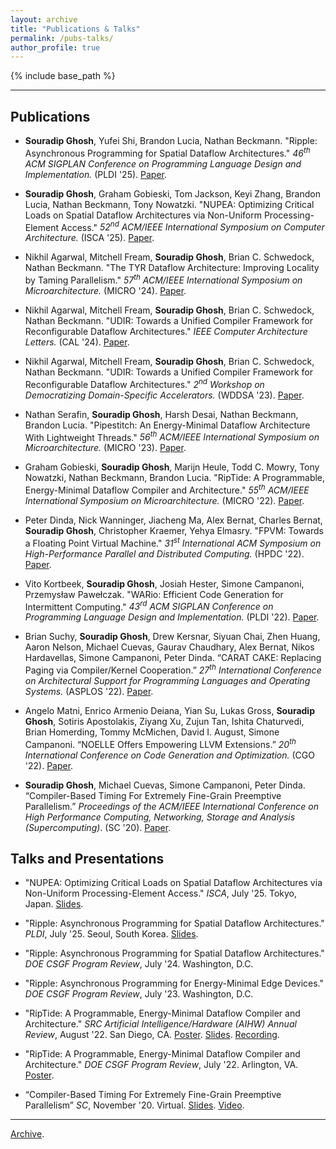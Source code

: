 ```yaml
---
layout: archive
title: "Publications & Talks"
permalink: /pubs-talks/
author_profile: true
---
```


{% include base_path %}

---

## Publications

- **Souradip Ghosh**, Yufei Shi, Brandon Lucia, Nathan Beckmann.
"Ripple: Asynchronous Programming for Spatial Dataflow Architectures."
<em>46<sup>th</sup> ACM SIGPLAN Conference on Programming Language Design and 
Implementation.</em> (PLDI '25). [Paper](https://souradipghosh.com/files/2025.pldi.ripple.pdf).

- **Souradip Ghosh**, Graham Gobieski, Tom Jackson, Keyi Zhang, Brandon Lucia,
Nathan Beckmann, Tony Nowatzki. 
"NUPEA: Optimizing Critical Loads on Spatial Dataflow Architectures via Non-Uniform Processing-Element Access."
<em>52<sup>nd</sup> ACM/IEEE International Symposium on Computer Architecture.</em> (ISCA '25).
[Paper](https://souradipghosh.com/files/2025.isca.nupea.pdf).

- Nikhil Agarwal, Mitchell Fream, **Souradip Ghosh**, Brian C. Schwedock, Nathan Beckmann.
"The TYR Dataflow Architecture: Improving Locality by Taming Parallelism."
<em>57<sup>th</sup> ACM/IEEE International Symposium on Microarchitecture.</em> (MICRO '24).
[Paper](https://souradipghosh.com/files/tyr.pdf).

- Nikhil Agarwal, Mitchell Fream, **Souradip Ghosh**, Brian C. Schwedock, Nathan Beckmann.
"UDIR: Towards a Unified Compiler Framework for Reconfigurable Dataflow Architectures."
<em>IEEE Computer Architecture Letters.</em> (CAL '24).
[Paper](https://www.computer.org/csdl/journal/ca/2024/01/10356622/1SQHJEK7Hos).

- Nikhil Agarwal, Mitchell Fream, **Souradip Ghosh**, Brian C. Schwedock, Nathan Beckmann.
"UDIR: Towards a Unified Compiler Framework for Reconfigurable Dataflow Architectures."
<em>2<sup>nd</sup> Workshop on Democratizing Domain-Specific Accelerators.</em> (WDDSA '23). 
[Paper](https://www.cs.cmu.edu/~beckmann/publications/papers/2023.wddsa.udir.pdf).

- Nathan Serafin, **Souradip Ghosh**, Harsh Desai, Nathan Beckmann, Brandon Lucia.
"Pipestitch: An Energy-Minimal Dataflow Architecture With Lightweight Threads."
<em>56<sup>th</sup> ACM/IEEE International Symposium on Microarchitecture.</em> (MICRO '23).
[Paper](http://www.cs.cmu.edu/~beckmann/publications/papers/2023.micro.pipestitch.pdf).

- Graham Gobieski, **Souradip Ghosh**, Marijn Heule, Todd C. Mowry, Tony Nowatzki, 
Nathan Beckmann, Brandon Lucia. "RipTide: A Programmable, Energy-Minimal Dataflow 
Compiler and Architecture." <em>55<sup>th</sup> ACM/IEEE International Symposium on Microarchitecture.</em>
(MICRO '22). [Paper](http://www.cs.cmu.edu/~beckmann/publications/papers/2022.micro.riptide.pdf).

- Peter Dinda, Nick Wanninger, Jiacheng Ma, Alex Bernat, Charles Bernat, **Souradip
Ghosh**, Christopher Kraemer, Yehya Elmasry. "FPVM: Towards a Floating Point 
Virtual Machine." <em>31<sup>st</sup> International ACM Symposium on High-Performance Parallel 
and Distributed Computing.</em> (HPDC '22). [Paper](https://nickw.io/papers/hpdc22.pdf).

- Vito Kortbeek, **Souradip Ghosh**, Josiah Hester, Simone Campanoni, Przemysław
Pawełczak. "WARio: Efficient Code Generation for Intermittent Computing."
<em>43<sup>rd</sup> ACM SIGPLAN Conference on Programming Language Design and 
Implementation.</em> (PLDI '22). [Paper](https://users.cs.northwestern.edu/~simonec/files/Research/papers/MODERN_PLDI_2022.pdf).

- Brian Suchy, **Souradip Ghosh**, Drew Kersnar, Siyuan Chai, Zhen Huang, 
Aaron Nelson, Michael Cuevas, Gaurav Chaudhary, Alex Bernat, Nikos Hardavellas, 
Simone Campanoni, Peter Dinda. “CARAT CAKE: Replacing Paging via Compiler/Kernel 
Cooperation.” <em>27<sup>th</sup> International Conference on Architectural Support for 
Programming Languages and Operating Systems.</em> (ASPLOS '22).
[Paper](https://users.cs.northwestern.edu/~simonec/files/Research/papers/MODERN_ASPLOS_2022.pdf).

- Angelo Matni, Enrico Armenio Deiana, Yian Su, Lukas Gross,
**Souradip Ghosh**, Sotiris Apostolakis, Ziyang Xu, Zujun Tan, 
Ishita Chaturvedi, Brian Homerding, Tommy McMichen, David I. August, Simone Campanoni. “NOELLE 
Offers Empowering LLVM Extensions.” <em>20<sup>th</sup> International Conference on
Code Generation and Optimization.</em> (CGO '22). 
[Paper](https://users.cs.northwestern.edu/~simonec/files/Research/papers/HELIX_CGO_2022.pdf).

- **Souradip Ghosh**, Michael Cuevas, Simone Campanoni, Peter Dinda. 
“Compiler-Based Timing For Extremely Fine-Grain Preemptive Parallelism.”
<em>Proceedings of the ACM/IEEE International Conference on High Performance 
Computing, Networking, Storage and Analysis (Supercomputing)</em>. (SC '20). 
[Paper](https://souradipghosh.com/files/ct-sc20.pdf). 

## Talks and Presentations

- "NUPEA: Optimizing Critical Loads on Spatial Dataflow Architectures 
via Non-Uniform Processing-Element Access." <em>ISCA</em>, July '25.
Tokyo, Japan. [Slides](https://souradipghosh.com/files/2025.isca.nupea.ppsx).

- "Ripple: Asynchronous Programming for Spatial Dataflow Architectures."
<em>PLDI</em>, July '25. Seoul, South Korea. [Slides](https://souradipghosh.com/files/2025.pldi.ripple.ppsx). 

- "Ripple: Asynchronous Programming for Spatial Dataflow Architectures."
<em>DOE CSGF Program Review</em>, July '24. Washington, D.C.

- "Ripple: Asynchronous Programming for Energy-Minimal Edge Devices."
<em>DOE CSGF Program Review</em>, July '23. Washington, D.C.

- "RipTide: A Programmable, Energy-Minimal Dataflow Compiler and Architecture."
<em>SRC Artificial Intelligence/Hardware (AIHW) Annual Review</em>, August '22. San Diego, CA. [Poster](https://souradipghosh.com/files/3019.001_poster_ghosh.pdf). [Slides](https://souradipghosh.com/files/3019.001_slides_ghosh.pdf). [Recording](https://drive.google.com/file/d/1cjj_1g--mx62I_hf1K2O_DFD7SFFjBnK/view?usp=sharing). 

- "RipTide: A Programmable, Energy-Minimal Dataflow Compiler and Architecture."
<em>DOE CSGF Program Review</em>, July '22. Arlington, VA. [Poster](https://souradipghosh.com/files/riptide-poster-doe-newest.pdf). 

- “Compiler-Based Timing For Extremely Fine-Grain Preemptive Parallelism”
<em>SC</em>, November '20. Virtual. [Slides](https://souradipghosh.com/files/ct.pdf). [Video](https://drive.google.com/file/d/1PNNx6qDr0miiqk_I_g8CoKPjTe5rKgO5/view?usp=sharing).

---

[Archive](https://souradipghosh.com/archive-pubs-talks/).
